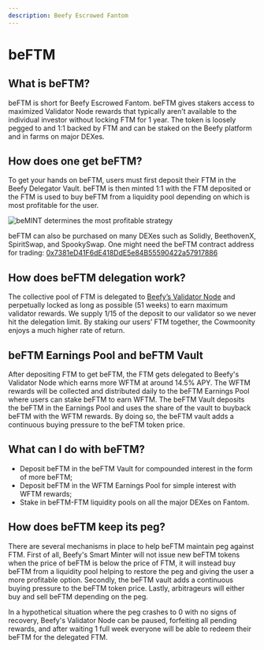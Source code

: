 ```yaml
---
description: Beefy Escrowed Fantom
---
```


# beFTM

## What is beFTM?

beFTM is short for Beefy Escrowed Fantom. beFTM gives stakers access to maximized Validator Node rewards that typically aren’t available to the individual investor without locking FTM for 1 year. The token is loosely pegged to and 1:1 backed by FTM and can be staked on the Beefy platform and in farms on major DEXes.

## How does one get beFTM?

To get your hands on beFTM, users must first deposit their FTM in the Beefy Delegator Vault. beFTM is then minted 1:1 with the FTM deposited or the FTM is used to buy beFTM from a liquidity pool depending on which is most profitable for the user.

![beMINT determines the most profitable strategy](https://1519541449-files.gitbook.io/\~/files/v0/b/gitbook-x-prod.appspot.com/o/spaces%2F-MJZ0tXJc-hdgL-YTlPk-887967055%2Fuploads%2FJWM2XFvdZVsHQgGkaKSH%2Fbeftm\_mint.jpg?alt=media\&token=97817dc7-e6b5-49a0-84d0-c1324fbbf71c)

beFTM can also be purchased on many DEXes such as Solidly, BeethovenX, SpiritSwap, and SpookySwap. One might need the beFTM contract address for trading: [0x7381eD41F6dE418DdE5e84B55590422a57917886](https://ftmscan.com/token/0x7381eD41F6dE418DdE5e84B55590422a57917886)

## How does beFTM delegation work?

The collective pool of FTM is delegated to [Beefy’s Validator Node](https://ftmscan.com/address/0xe97a5292248c2647466222dc58563046b3e34b18#validatorinfo) and perpetually locked as long as possible (51 weeks) to earn maximum validator rewards. We supply 1/15 of the deposit to our validator so we never hit the delegation limit. By staking our users’ FTM together, the Cowmoonity enjoys a much higher rate of return.

## beFTM Earnings Pool and beFTM Vault

After depositing FTM to get beFTM, the FTM gets delegated to Beefy's Validator Node which earns more WFTM at around 14.5% APY. The WFTM rewards will be collected and distributed daily to the beFTM Earnings Pool where users can stake beFTM to earn WFTM. The beFTM Vault deposits the beFTM in the Earnings Pool and uses the share of the vault to buyback beFTM with the WFTM rewards. By doing so, the beFTM vault adds a continuous buying pressure to the beFTM token price.

## What can I do with beFTM?

* Deposit beFTM in the beFTM Vault for compounded interest in the form of more beFTM;
* Deposit beFTM in the WFTM Earnings Pool for simple interest with WFTM rewards;
* Stake in beFTM-FTM liquidity pools on all the major DEXes on Fantom.

## How does beFTM keep its peg?

There are several mechanisms in place to help beFTM maintain peg against FTM. First of all, Beefy's Smart Minter will not issue new beFTM tokens when the price of beFTM is below the price of FTM, it will instead buy beFTM from a liquidity pool helping to restore the peg and giving the user a more profitable option. Secondly, the beFTM vault adds a continuous buying pressure to the beFTM token price. Lastly, arbitrageurs will either buy and sell beFTM depending on the peg.

In a hypothetical situation where the peg crashes to 0 with no signs of recovery, Beefy's Validator Node can be paused, forfeiting all pending rewards, and after waiting 1 full week everyone will be able to redeem their beFTM for the delegated FTM.

